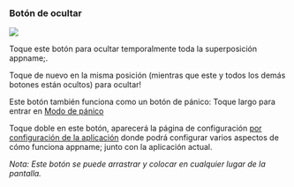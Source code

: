 <a name="button_hide"></a>
### Botón de ocultar 
<div class="buttoncircle"><img  src="/buttons/ic_clear_black_24dp.png"></img></div> 

Toque este botón para ocultar temporalmente toda la superposición appname;.

Toque de nuevo en la misma posición (mientras que este y todos los demás botones están ocultos) para ocultar!

Este botón también funciona como un botón de pánico: Toque largo para entrar en [Modo de pánico](/panic) 

Toque doble en este botón, aparecerá la página de configuración [por configuración de la aplicación](/setup/per-app-config/) donde podrá configurar varios aspectos de cómo funciona appname; junto con la aplicación actual.



*Nota: Este botón se puede arrastrar y colocar en cualquier lugar de la pantalla.*